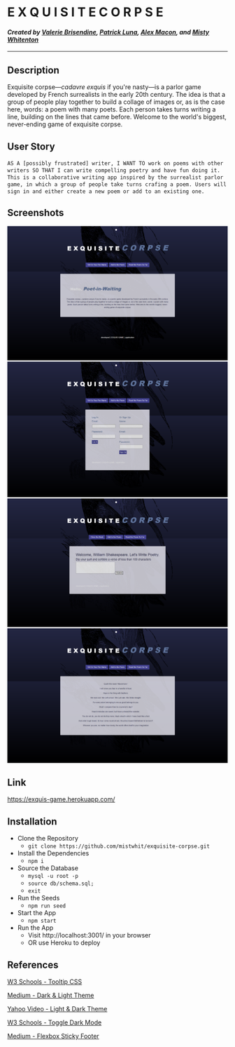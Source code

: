 # E X Q U I S I T E C O R P S E

#### *Created by [Valerie Brisendine](https://github.com/VbProglobyte), [Patrick Luna](https://github.com/Pluna41), [Alex Macon](https://github.com/alexdmacon), and [Misty Whitenton](https://github.com/mistwhit)*

---

## Description
Exquisite corpse—*cadavre exquis* if you're nasty—is a parlor game developed by French surrealists in the early 20th century. The idea is that a group of people play together to build a collage of images or, as is the case here, words: a poem with many poets. Each person takes turns writing a line, building on the lines that came before. Welcome to the world's biggest, never-ending game of exquisite corpse.

## User Story
```
AS A [possibly frustrated] writer, I WANT TO work on poems with other writers SO THAT I can write compelling poetry and have fun doing it.
This is a collaborative writing app inspired by the surrealist parlor game, in which a group of people take turns crafing a poem. Users will sign in and either create a new poem or add to an existing one. 
```

## Screenshots
[![Home Page](./public/src/homepage.png "Home")](https://exquis-game.herokuapp.com/)
[![Log In Page](./public/src/login.png "Log In")](https://exquis-game.herokuapp.com/login)
[![Writing Page](./public/src/write.png "Write")](https://exquis-game.herokuapp.com/write)
[![Poem Page](./public/src/poem.png "Poem")](https://exquis-game.herokuapp.com/poem)

## Link
https://exquis-game.herokuapp.com/

## Installation  
- Clone the Repository
    - ```git clone https://github.com/mistwhit/exquisite-corpse.git``` 
- Install the Dependencies
    - ```npm i```
- Source the Database
    - ```mysql -u root -p```
    - ```source db/schema.sql;```
    - ```exit```
- Run the Seeds
    - ```npm run seed```
- Start the App
    - ```npm start```
- Run the App
    - Visit http://localhost:3001/ in your browser
    - OR use Heroku to deploy

## References
[W3 Schools - Tooltip CSS](https://www.w3schools.com/css/tryit.asp?filename=trycss_tooltip)

[Medium - Dark & Light Theme](https://medium.com/@haxzie/dark-and-light-theme-switcher-using-css-variables-and-pure-javascript-zocada-dd0059d72fa2)

[Yahoo Video - Light & Dark Theme](https://video.search.yahoo.com/yhs/search?fr=yhs-iba-syn_launcham&ei=UTF-8&hsimp=yhs-syn[…]ght+and+dark+theme+using+css&type=symn_9123_CHW_US_tid107)

[W3 Schools - Toggle Dark Mode](https://www.w3schools.com/howto/tryit.asp?filename=tryhow_js_toggle_dark_mode)

[Medium - Flexbox Sticky Footer](https://medium.com/vehikl-news/sticky-footer-with-flexbox-980fff216da3)